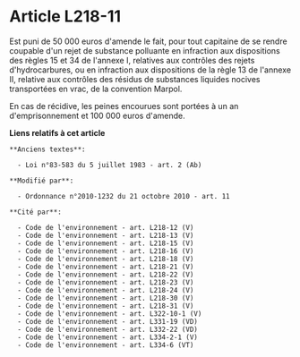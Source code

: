 # Article L218-11

Est puni de 50 000 euros d'amende le fait, pour tout capitaine de se rendre coupable d'un rejet de substance polluante en
infraction aux dispositions des règles 15 et 34 de l'annexe I, relatives aux contrôles des rejets d'hydrocarbures, ou en
infraction aux dispositions de la règle 13 de l'annexe II, relative aux contrôles des résidus de substances liquides nocives
transportées en vrac, de la convention Marpol.

En cas de récidive, les peines encourues sont portées à un an d'emprisonnement et 100 000 euros d'amende.

**Liens relatifs à cet article**

	**Anciens textes**:

	  - Loi n°83-583 du 5 juillet 1983 - art. 2 (Ab)

	**Modifié par**:

	  - Ordonnance n°2010-1232 du 21 octobre 2010 - art. 11

	**Cité par**:

	  - Code de l'environnement - art. L218-12 (V)
	  - Code de l'environnement - art. L218-13 (V)
	  - Code de l'environnement - art. L218-15 (V)
	  - Code de l'environnement - art. L218-16 (V)
	  - Code de l'environnement - art. L218-18 (V)
	  - Code de l'environnement - art. L218-21 (V)
	  - Code de l'environnement - art. L218-22 (V)
	  - Code de l'environnement - art. L218-23 (V)
	  - Code de l'environnement - art. L218-24 (V)
	  - Code de l'environnement - art. L218-30 (V)
	  - Code de l'environnement - art. L218-31 (V)
	  - Code de l'environnement - art. L322-10-1 (V)
	  - Code de l'environnement - art. L331-19 (VD)
	  - Code de l'environnement - art. L332-22 (VD)
	  - Code de l'environnement - art. L334-2-1 (V)
	  - Code de l'environnement - art. L334-6 (VT)
